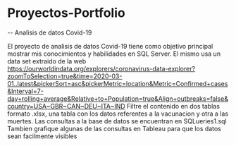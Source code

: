 # Proyectos-Portfolio

-- Analisis de datos Covid-19

El proyecto de analisis de datos Covid-19 tiene como objetivo principal mostrar mis conocimientos y habilidades en SQL Server. 
El mismo usa un data set extraido de la web https://ourworldindata.org/explorers/coronavirus-data-explorer?zoomToSelection=true&time=2020-03-01..latest&pickerSort=asc&pickerMetric=location&Metric=Confirmed+cases&Interval=7-day+rolling+average&Relative+to+Population=true&Align+outbreaks=false&country=USA~GBR~CAN~DEU~ITA~IND
Filtre el contenido en dos tablas formato .xlsx, una tabla con los datos referentes a la vacunacion y otra a las muertes. 
Las consultas a la base de datos se encuentran en SQLueries1.sql
Tambien grafique algunas de las consultas en Tableau para que los datos sean facilmente visibles
